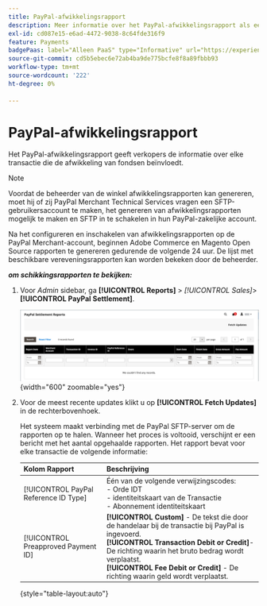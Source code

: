 ```yaml
---
title: PayPal-afwikkelingsrapport
description: Meer informatie over het PayPal-afwikkelingsrapport als een hulpmiddel voor het beheer van PayPal-transacties.
exl-id: cd087e15-e6ad-4472-9038-8c64fde316f9
feature: Payments
badgePaas: label="Alleen PaaS" type="Informative" url="https://experienceleague.adobe.com/en/docs/commerce/user-guides/product-solutions" tooltip="Is alleen van toepassing op Adobe Commerce op Cloud-projecten (door Adobe beheerde PaaS-infrastructuur) en op projecten in het veld."
source-git-commit: cd5b5ebec6e72ab4ba9de775bcfe8f8a89fbbb93
workflow-type: tm+mt
source-wordcount: '222'
ht-degree: 0%

---
```


# PayPal-afwikkelingsrapport

Het PayPal-afwikkelingsrapport geeft verkopers de informatie over elke transactie die de afwikkeling van fondsen beïnvloedt.

>[!NOTE]
>
>Voordat de beheerder van de winkel afwikkelingsrapporten kan genereren, moet hij of zij PayPal Merchant Technical Services vragen een SFTP-gebruikersaccount te maken, het genereren van afwikkelingsrapporten mogelijk te maken en SFTP in te schakelen in hun PayPal-zakelijke account.

Na het configureren en inschakelen van afwikkelingsrapporten op de PayPal Merchant-account, beginnen Adobe Commerce en Magento Open Source rapporten te genereren gedurende de volgende 24 uur. De lijst met beschikbare vereveningsrapporten kan worden bekeken door de beheerder.

**_om schikkingsrapporten te bekijken:_**

1. Voor _Admin_ sidebar, ga **[!UICONTROL Reports]** > _[!UICONTROL Sales]_>**[!UICONTROL PayPal Settlement]**.

   ![ PayPal de Rapporten van de Afrekening ](../getting-started/assets/reports-sales-paypal-settlement.png){width="600" zoomable="yes"}

1. Voor de meest recente updates klikt u op **[!UICONTROL Fetch Updates]** in de rechterbovenhoek.

   Het systeem maakt verbinding met de PayPal SFTP-server om de rapporten op te halen. Wanneer het proces is voltooid, verschijnt er een bericht met het aantal opgehaalde rapporten. Het rapport bevat voor elke transactie de volgende informatie:

   | Kolom Rapport | Beschrijving |
   | ------------ | ----------- |
   | [!UICONTROL PayPal Reference ID Type] | Één van de volgende verwijzingscodes:<br/> - Orde IDT <br/> - identiteitskaart van de Transactie <br/> - Abonnement identiteitskaart |
   | [!UICONTROL Preapproved Payment ID] | **[!UICONTROL Custom]** - De tekst die door de handelaar bij de transactie bij PayPal is ingevoerd.<br/>**[!UICONTROL Transaction Debit or Credit]**- De richting waarin het bruto bedrag wordt verplaatst.<br/>**[!UICONTROL Fee Debit or Credit]** - De richting waarin geld wordt verplaatst. |

   {style="table-layout:auto"}
